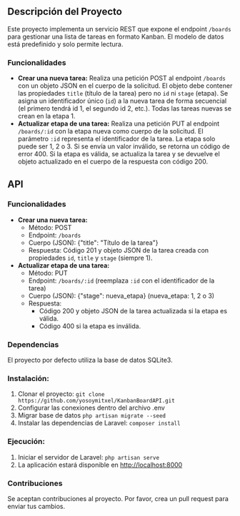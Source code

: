 ## Descripción del Proyecto

Este proyecto implementa un servicio REST que expone el endpoint `/boards` para gestionar una lista de tareas en formato Kanban. El modelo de datos está predefinido y solo permite lectura.

### Funcionalidades

* **Crear una nueva tarea:** Realiza una petición POST al endpoint `/boards` con un objeto JSON en el cuerpo de la solicitud. El objeto debe contener las propiedades `title` (título de la tarea) pero no `id` ni `stage` (etapa). Se asigna un identificador único (`id`) a la nueva tarea de forma secuencial (el primero tendrá id 1, el segundo id 2, etc.). Todas las tareas nuevas se crean en la etapa 1.
* **Actualizar etapa de una tarea:** Realiza una petición PUT al endpoint `/boards/:id` con la etapa nueva como cuerpo de la solicitud. El parámetro `:id` representa el identificador de la tarea. La etapa solo puede ser 1, 2 o 3. Si se envía un valor inválido, se retorna un código de error 400. Si la etapa es válida, se actualiza la tarea y se devuelve el objeto actualizado en el cuerpo de la respuesta con código 200.

## API

### Funcionalidades

* **Crear una nueva tarea:**
    * Método: POST
    * Endpoint: `/boards`
    * Cuerpo (JSON): {"title": "Título de la tarea"}
    * Respuesta: Código 201 y objeto JSON de la tarea creada con propiedades `id`, `title` y `stage` (siempre 1).
* **Actualizar etapa de una tarea:**
    * Método: PUT
    * Endpoint: `/boards/:id` (reemplaza `:id` con el identificador de la tarea)
    * Cuerpo (JSON): {"stage": nueva_etapa} (nueva_etapa: 1, 2 o 3)
    * Respuesta:
        * Código 200 y objeto JSON de la tarea actualizada si la etapa es válida.
        * Código 400 si la etapa es inválida.

### Dependencias

El proyecto por defecto utiliza la base de datos SQLite3.

### Instalación:

1. Clonar el proyecto: ```git clone https://github.com/yosoymitxel/KanbanBoardAPI.git```
2. Configurar las conexiones dentro del archivo .env
3. Migrar base de datos ```php artisan migrate --seed```
4. Instalar las dependencias de Laravel: ```composer install```

### Ejecución:

1. Iniciar el servidor de Laravel: ```php artisan serve```
2. La aplicación estará disponible en [http://localhost:8000](http://localhost:8000o)

### Contribuciones

Se aceptan contribuciones al proyecto. Por favor, crea un pull request para enviar tus cambios. 
